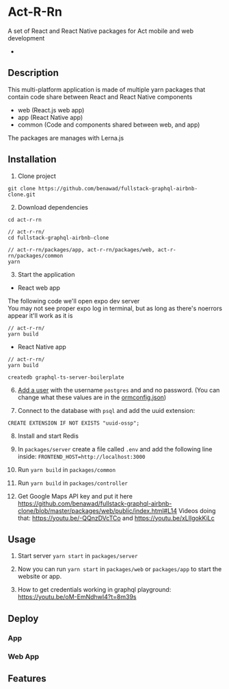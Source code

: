 # Act-R-Rn

A set of React and React Native packages for Act mobile and web development

- 

## Description

This multi-platform application is made of multiple yarn packages that contain code share between React and React Native components

- web (React.js web app)  
- app (React Native app)  
- common (Code and components shared between web, and app)  
  
The packages are manages with Lerna.js  
  
## Installation
  
1. Clone project  

```
git clone https://github.com/benawad/fullstack-graphql-airbnb-clone.git
```
  
2. Download dependencies  

```
cd act-r-rn
```
```
// act-r-rn/
cd fullstack-graphql-airbnb-clone
```
```
// act-r-rn/packages/app, act-r-rn/packages/web, act-r-rn/packages/common
yarn
```
  
3. Start the application  
  
* React web app
    
The following code we'll open expo dev server  
You may not see proper expo log in terminal, but as long as there's noerrors appear it'll work as it is
```
// act-r-rn/
yarn build 
```
* React Native app
```
// act-r-rn/
yarn build 
```

```
createdb graphql-ts-server-boilerplate
```

6. [Add a user](https://medium.com/coding-blocks/creating-user-database-and-adding-access-on-postgresql-8bfcd2f4a91e) with the username `postgres` and and no password. (You can change what these values are in the [ormconfig.json](https://github.com/benawad/graphql-ts-server-boilerplate/blob/master/ormconfig.json))

7. Connect to the database with `psql` and add the uuid extension:

```
CREATE EXTENSION IF NOT EXISTS "uuid-ossp";
``` 

8. Install and start Redis

9. In `packages/server` create a file called `.env` and add the following line inside: `FRONTEND_HOST=http://localhost:3000`

10. Run `yarn build` in `packages/common`

11. Run `yarn build` in `packages/controller`

12. Get Google Maps API key and put it here https://github.com/benawad/fullstack-graphql-airbnb-clone/blob/master/packages/web/public/index.html#L14 Videos doing that: https://youtu.be/-QQnzDVcTCo and https://youtu.be/xLlIgokKiLc



## Usage

1. Start server `yarn start` in `packages/server`

2. Now you can run `yarn start` in `packages/web` or `packages/app` to start the website or app.

3. How to get credentials working in graphql playground: https://youtu.be/oM-EmNdhwI4?t=8m39s

## Deploy

### App

### Web App

## Features

